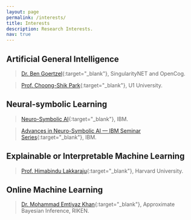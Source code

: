 ```yaml
---
layout: page
permalink: /interests/
title: Interests
description: Research Interests.
nav: true
---
```


## Artificial General Intelligence
  > [Dr. Ben Goertzel](http://goertzel.org){:target="_blank"}, SingularityNET and OpenCog.

  > [Prof. Choong-Shik Park](https://www.researchgate.net/profile/Choong-Shik-Park){:target="_blank"}, U1 University.

## Neural-symbolic Learning
  > [Neuro-Symbolic AI](https://researcher.watson.ibm.com/researcher/view_group.php?id=10518){:target="_blank"}, IBM.

  > [Advances in Neuro-Symbolic AI — IBM Seminar Series](https://researcher.watson.ibm.com/researcher/view_group.php?id=10510){:target="_blank"}, IBM.

## Explainable or Interpretable Machine Learning
  > [Prof. Himabindu Lakkaraju](https://himalakkaraju.github.io){:target="_blank"}, Harvard University.

## Online Machine Learning
  > [Dr. Mohammad Emtiyaz Khan](https://emtiyaz.github.io/){:target="_blank"}, Approximate Bayesian Inference, RIKEN.

